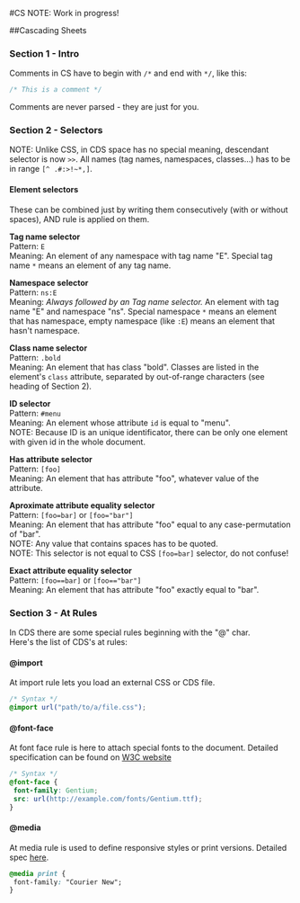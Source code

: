 #CS
NOTE: Work in progress!

##Cascading Sheets

### Section 1 - Intro

Comments in CS have to begin with `/*` and end with `*/`, like this:
```css
/* This is a comment */
```
Comments are never parsed - they are just for you.

### Section 2 - Selectors
NOTE: Unlike CSS, in CDS space has no special meaning, descendant selector is now `>>`.
All names (tag names, namespaces, classes...) has to be in range `[^ .#:>!~*,]`.

#### Element selectors
These can be combined just by writing them consecutively (with or without spaces), AND rule is applied on them.

**Tag name selector**  
Pattern: `E`  
Meaning: An element of any namespace with tag name "E". Special tag name `*` means an element of any tag name.  

**Namespace selector**  
Pattern: `ns:E`  
Meaning: _Always followed by an Tag name selector._ An element with tag name "E" and namespace "ns". Special namespace `*` means an element that has namespace, empty namespace (like `:E`) means an element that hasn't namespace.  

**Class name selector**  
Pattern: `.bold`  
Meaning: An element that has class "bold". Classes are listed in the element's `class` attribute, separated by out-of-range characters (see heading of Section 2).  

**ID selector**  
Pattern: `#menu`  
Meaning: An element whose attribute `id` is equal to "menu".  
NOTE: Because ID is an unique identificator, there can be only one element with given id in the whole document.  

**Has attribute selector**  
Pattern: `[foo]`  
Meaning: An element that has attribute "foo", whatever value of the attribute.  

**Aproximate attribute equality selector**  
Pattern: `[foo=bar]` or `[foo="bar"]`  
Meaning: An element that has attribute "foo" equal to any case-permutation of "bar".  
NOTE: Any value that contains spaces has to be quoted.  
NOTE: This selector is not equal to CSS `[foo=bar]` selector, do not confuse!  

**Exact attribute equality selector**  
Pattern: `[foo==bar]` or `[foo=="bar"]`  
Meaning: An element that has attribute "foo" exactly equal to "bar".  


### Section 3 - At Rules
In CDS there are some special rules beginning with the "@" char.  
Here's the list of CDS's at rules:

#### @import
At import rule lets you load an external CSS or CDS file.
```css
/* Syntax */
@import url("path/to/a/file.css");
```

#### @font-face
At font face rule is here to attach special fonts to the document. Detailed specification can be found on <a href="http://www.w3.org/TR/css3-fonts/">W3C website</a>
```css
/* Syntax */
@font-face {
 font-family: Gentium;
 src: url(http://example.com/fonts/Gentium.ttf);
}
```

#### @media
At media rule is used to define responsive styles or print versions. Detailed spec <a href="http://www.w3.org/TR/CSS2/media.html">here</a>.
```css
@media print {
 font-family: "Courier New";
}
```
